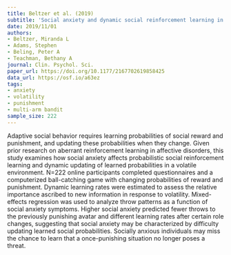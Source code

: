 ```yaml
---
title: Beltzer et al. (2019)
subtitle: 'Social anxiety and dynamic social reinforcement learning in a volatile environment'
date: 2019/11/01
authors:
- Beltzer, Miranda L
- Adams, Stephen
- Beling, Peter A
- Teachman, Bethany A
journal: Clin. Psychol. Sci.
paper_url: https://doi.org/10.1177/2167702619858425
data_url: https://osf.io/a63ez
tags:
- anxiety
- volatility
- punishment
- multi-arm bandit
sample_size: 222
---
```


Adaptive social behavior requires learning probabilities of social reward and punishment, and updating these probabilities when they change. Given prior research on aberrant reinforcement learning in affective disorders, this study examines how social anxiety affects probabilistic social reinforcement learning and dynamic updating of learned probabilities in a volatile environment. N=222 online participants completed questionnaires and a computerized ball-catching game with changing probabilities of reward and punishment. Dynamic learning rates were estimated to assess the relative importance ascribed to new information in response to volatility. Mixed-effects regression was used to analyze throw patterns as a function of social anxiety symptoms. Higher social anxiety predicted fewer throws to the previously punishing avatar and different learning rates after certain role changes, suggesting that social anxiety may be characterized by difficulty updating learned social probabilities. Socially anxious individuals may miss the chance to learn that a once-punishing situation no longer poses a threat.
